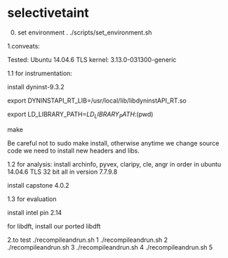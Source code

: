 # selectivetaint

0. set environment
. ./scripts/set_environment.sh

1.conveats:

Tested:
Ubuntu 14.04.6 TLS
kernel: 3.13.0-031300-generic

1.1 for instrumentation:

install dyninst-9.3.2

export DYNINSTAPI_RT_LIB=/usr/local/lib/libdyninstAPI_RT.so

export LD_LIBRARY_PATH=$LD_LIBRARY_PATH:$(pwd)

make

Be careful not to sudo make install, otherwise anytime we change source code we need to install new headers and libs.


1.2 for analysis:
install archinfo, pyvex, claripy, cle, angr in order in ubuntu 14.04.6 TLS 32 bit
all in version 7.7.9.8

install capstone 4.0.2


1.3 for evaluation

install intel pin 2.14

for libdft, install our ported libdft


2.to test
./recompileandrun.sh 1
./recompileandrun.sh 2
./recompileandrun.sh 3
./recompileandrun.sh 4
./recompileandrun.sh 5
